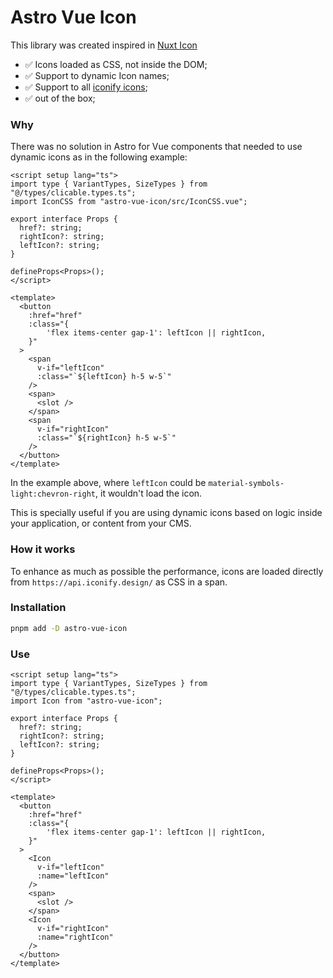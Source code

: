 # Astro Vue Icon

This library was created inspired in [Nuxt Icon](https://nuxt.com/modules/icon)

- :white_check_mark: Icons loaded as CSS, not inside the DOM;
- :white_check_mark: Support to dynamic Icon names;
- :white_check_mark: Support to all [iconify icons](https://icon-sets.iconify.design/);
- :white_check_mark: out of the box;

### Why

There was no solution in Astro for Vue components that needed to use dynamic icons as in the following example:

```vue
<script setup lang="ts">
import type { VariantTypes, SizeTypes } from "@/types/clicable.types.ts";
import IconCSS from "astro-vue-icon/src/IconCSS.vue";

export interface Props {
  href?: string;
  rightIcon?: string;
  leftIcon?: string;
}

defineProps<Props>();
</script>

<template>
  <button
    :href="href"
    :class="{
        'flex items-center gap-1': leftIcon || rightIcon,
    }"
  >
    <span
      v-if="leftIcon"
      :class="`${leftIcon} h-5 w-5`"
    />
    <span>
      <slot />
    </span>
    <span
      v-if="rightIcon"
      :class="`${rightIcon} h-5 w-5`"
    />
  </button>
</template>
```

In the example above, where `leftIcon` could be `material-symbols-light:chevron-right`, it wouldn't load the icon.

This is specially useful if you are using dynamic icons based on logic inside your application, or content from your CMS.

### How it works

To enhance as much as possible the performance, icons are loaded directly from `https://api.iconify.design/` as CSS in a span.

### Installation

```bash
pnpm add -D astro-vue-icon
```

### Use

```vue
<script setup lang="ts">
import type { VariantTypes, SizeTypes } from "@/types/clicable.types.ts";
import Icon from "astro-vue-icon";

export interface Props {
  href?: string;
  rightIcon?: string;
  leftIcon?: string;
}

defineProps<Props>();
</script>

<template>
  <button
    :href="href"
    :class="{
        'flex items-center gap-1': leftIcon || rightIcon,
    }"
  >
    <Icon
      v-if="leftIcon"
      :name="leftIcon"
    />
    <span>
      <slot />
    </span>
    <Icon
      v-if="rightIcon"
      :name="rightIcon"
    />
  </button>
</template>
```
